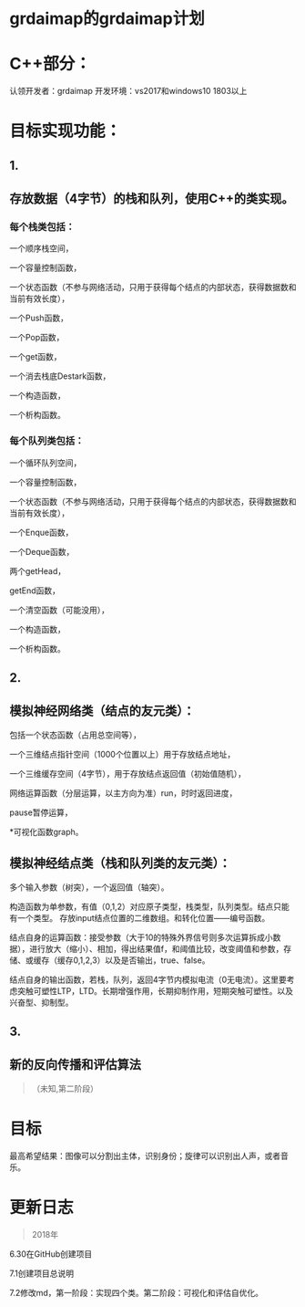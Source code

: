 # grdaimap的grdaimap计划


# **C++部分：**
认领开发者：grdaimap
开发环境：vs2017和windows10 1803以上

# 目标实现功能：

## 1.
## **存放数据（4字节）的栈和队列，使用C++的类实现。**

### 每个**栈类**包括：

一个顺序栈空间，

一个容量控制函数，

一个状态函数（不参与网络活动，只用于获得每个结点的内部状态，获得数据数和当前有效长度），

一个Push函数，

一个Pop函数，

一个get函数，

一个消去栈底Destark函数，

一个构造函数，

一个析构函数。


### 每个**队列类**包括：

一个循环队列空间，

一个容量控制函数，

一个状态函数（不参与网络活动，只用于获得每个结点的内部状态，获得数据数和当前有效长度），

一个Enque函数，

一个Deque函数，

两个getHead，

getEnd函数，

一个清空函数（可能没用），

一个构造函数，

一个析构函数。

## 2.
## **模拟神经网络类（结点的友元类）：**

包括一个状态函数（占用总空间等），

一个三维结点指针空间（1000个位置以上）用于存放结点地址，

一个三维缓存空间（4字节），用于存放结点返回值（初始值随机），

网络运算函数（分层运算，以主方向为准）run，时时返回进度，

pause暂停运算，

*可视化函数graph。


## **模拟神经结点类（栈和队列类的友元类）：**

多个输入参数（树突），一个返回值（轴突）。

构造函数为单参数，有值（0,1,2）对应原子类型，栈类型，队列类型。结点只能有一个类型。
存放input结点位置的二维数组。和转化位置——编号函数。

结点自身的运算函数：接受参数（大于10的特殊外界信号则多次运算拆成小数据），进行放大（缩小）、相加，得出结果值f，和阈值比较，改变阈值和参数，存储、或缓存（缓存0,1,2,3）以及是否输出，true、false。

结点自身的输出函数，若栈，队列，返回4字节内模拟电流（0无电流）。这里要考虑突触可塑性LTP，LTD。长期增强作用，长期抑制作用，短期突触可塑性。以及兴奋型、抑制型。


## 3.
## **新的反向传播和评估算法**
>（未知,第二阶段）


# 目标

最高希望结果：图像可以分割出主体，识别身份；旋律可以识别出人声，或者音乐。

# 更新日志

>2018年

6.30在GitHub创建项目

7.1创建项目总说明

7.2修改md，第一阶段：实现四个类。第二阶段：可视化和评估自优化。
